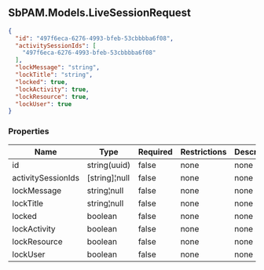 
<h2 id="tocS_SbPAM.Models.LiveSessionRequest">SbPAM.Models.LiveSessionRequest</h2>

<a id="schemasbpam.models.livesessionrequest"></a>
<a id="schema_SbPAM.Models.LiveSessionRequest"></a>
<a id="tocSsbpam.models.livesessionrequest"></a>
<a id="tocssbpam.models.livesessionrequest"></a>

```json
{
  "id": "497f6eca-6276-4993-bfeb-53cbbbba6f08",
  "activitySessionIds": [
    "497f6eca-6276-4993-bfeb-53cbbbba6f08"
  ],
  "lockMessage": "string",
  "lockTitle": "string",
  "locked": true,
  "lockActivity": true,
  "lockResource": true,
  "lockUser": true
}

```

### Properties

|Name|Type|Required|Restrictions|Description|
|---|---|---|---|---|
|id|string(uuid)|false|none|none|
|activitySessionIds|[string]¦null|false|none|none|
|lockMessage|string¦null|false|none|none|
|lockTitle|string¦null|false|none|none|
|locked|boolean|false|none|none|
|lockActivity|boolean|false|none|none|
|lockResource|boolean|false|none|none|
|lockUser|boolean|false|none|none|


